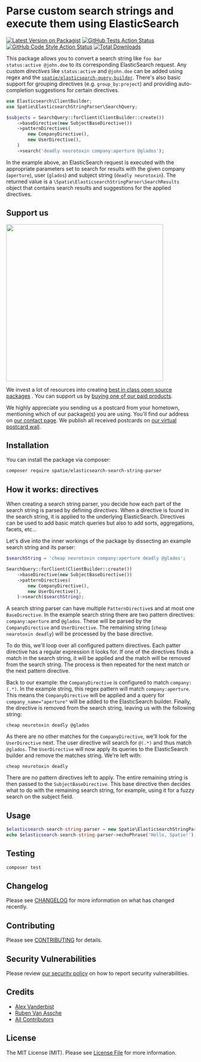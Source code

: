 # Parse custom search strings and execute them using ElasticSearch

[![Latest Version on Packagist](https://img.shields.io/packagist/v/spatie/elasticsearch-search-string-parser.svg?style=flat-square)](https://packagist.org/packages/spatie/elasticsearch-search-string-parser)
[![GitHub Tests Action Status](https://img.shields.io/github/workflow/status/spatie/elasticsearch-search-string-parser/run-tests?label=tests)](https://github.com/spatie/elasticsearch-search-string-parser/actions?query=workflow%3Arun-tests+branch%3Amaster)
[![GitHub Code Style Action Status](https://img.shields.io/github/workflow/status/spatie/elasticsearch-search-string-parser/Check%20&%20fix%20styling?label=code%20style)](https://github.com/spatie/elasticsearch-search-string-parser/actions?query=workflow%3A"Check+%26+fix+styling"+branch%3Amaster)
[![Total Downloads](https://img.shields.io/packagist/dt/spatie/elasticsearch-search-string-parser.svg?style=flat-square)](https://packagist.org/packages/spatie/elasticsearch-search-string-parser)

This package allows you to convert a search string like `foo bar status:active @john.doe` to its corresponding ElasticSearch request. Any custom _directives_ like `status:active` and `@john.doe` can be added using regex and the [`spatie/elasticsearch-query-builder`](https://github.com/spatie/elasticsearch-query-builder). There's also basic support for grouping directives (e.g. `group_by:project`) and providing auto-completion suggestions for certain directives.

```php
use Elasticsearch\ClientBuilder;
use Spatie\ElasticsearchStringParser\SearchQuery;

$subjects = SearchQuery::forClient(ClientBuilder::create())
    ->baseDirective(new SubjectBaseDirective())
    ->patternDirectives(
        new CompanyDirective(),
        new UserDirective(),
    )  
    ->search('deadly neurotoxin company:aperture @glados');
```

In the example above, an ElasticSearch request is executed with the appropriate parameters set to search for results with the given company (`aperture`), user (`glados`) and subject string (`deadly neurotoxin`). The returned value is a `\Spatie\ElasticsearchStringParser\SearchResults` object that contains search results and suggestions for the applied directives.

## Support us

[<img src="https://github-ads.s3.eu-central-1.amazonaws.com/elasticsearch-search-string-parser.jpg?t=1" width="419px" />](https://spatie.be/github-ad-click/elasticsearch-search-string-parser)

We invest a lot of resources into creating [best in class open source packages](https://spatie.be/open-source)
. You can support us by [buying one of our paid products](https://spatie.be/open-source/support-us).

We highly appreciate you sending us a postcard from your hometown, mentioning which of our package(s) you are
using. You'll find our address on [our contact page](https://spatie.be/about-us). We publish all received
postcards on [our virtual postcard wall](https://spatie.be/open-source/postcards).

## Installation

You can install the package via composer:

```bash
composer require spatie/elasticsearch-search-string-parser
```

## How it works: directives

When creating a search string parser, you decide how each part of the search string is parsed by defining _directives_. When a directive is found in the search string, it is applied to the underlying ElasticSearch. Directives can be used to add basic match queries but also to add sorts, aggregations, facets, etc...

Let's dive into the inner workings of the package by dissecting an example search string and its parser:

```php
$searchString = 'cheap neurotoxin company:aperture deadly @glados';

SearchQuery::forClient(ClientBuilder::create())
    ->baseDirective(new SubjectBaseDirective())
    ->patternDirectives(
        new CompanyDirective(),
        new UserDirective(),
    )->search($searchString);
```

 A search string parser can have multiple `PatternDirective`s and at most one `BaseDirective`. In the example search string there are two pattern directives: `company:aperture` and `@glados`. These will be parsed by the `CompanyDirective` and `UserDirective`. The remaining string (`cheap nearotoxin deadly`) will be processed by the base directive.

To do this, we'll loop over all configured pattern directives. Each patter directive has a regular expression it looks for. If one of the directives finds a match in the search string, it will be applied and the match will be removed from the search string. The process is then repeated for the next match or the next pattern directive.

Back to our example: the `CompanyDirective` is configured to match `company:(.*)`. In the example string, this regex pattern will match `company:aperture`. This means the `CompanyDirective` will be applied and a query for `company_name="aperture"` will be added to the ElasticSearch builder. Finally, the directive is removed from the search string, leaving us with the following string:

```
cheap neurotoxin deadly @glados
```

As there are no other matches for the `CompanyDirective`, we'll look for the `UserDirective` next. The user directive will search for `@(.*)` and thus match `@glados`. The `UserDirective` will now apply its queries to the ElasticSearch builder and remove the matches string. We're left with:

```
cheap neurotoxin deadly
```

There are no pattern directives left to apply. The entire remaining string is then passed to the `SubjectBaseDirective`. This base directive then decides what to do with the remaining search string, for example, using it for a fuzzy search on the subject field.

## Usage

```php
$elasticsearch-search-string-parser = new Spatie\ElasticsearchStringParser();
echo $elasticsearch-search-string-parser->echoPhrase('Hello, Spatie!');
```

## Testing

```bash
composer test
```

## Changelog

Please see [CHANGELOG](CHANGELOG.md) for more information on what has changed recently.

## Contributing

Please see [CONTRIBUTING](https://github.com/spatie/.github/blob/main/CONTRIBUTING.md) for details.

## Security Vulnerabilities

Please review [our security policy](../../security/policy) on how to report security vulnerabilities.

## Credits

- [Alex Vanderbist](https://github.com/AlexVanderbist)
- [Ruben Van Assche](https://github.com/rubenvanassche)
- [All Contributors](../../contributors)

## License

The MIT License (MIT). Please see [License File](LICENSE.md) for more information.
